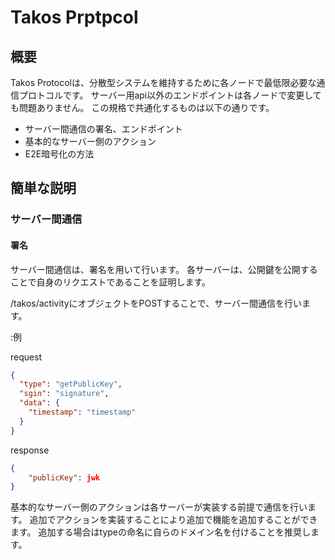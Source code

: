 # Takos Prptpcol

## 概要

Takos Protocolは、分散型システムを維持するために各ノードで最低限必要な通信プロトコルです。
サーバー用api以外のエンドポイントは各ノードで変更しても問題ありません。
この規格で共通化するものは以下の通りです。

- サーバー間通信の署名、エンドポイント
- 基本的なサーバー側のアクション
- E2E暗号化の方法

## 簡単な説明

### サーバー間通信

#### 署名

サーバー間通信は、署名を用いて行います。
各サーバーは、公開鍵を公開することで自身のリクエストであることを証明します。

/takos/activityにオブジェクトをPOSTすることで、サーバー間通信を行います。

:例

request

```json
{
  "type": "getPublicKey",
  "sgin": "signature",
  "data": {
    "timestamp": "timestamp"
  }
}
```

response

```json
{
    "publicKey": jwk
}
```

基本的なサーバー側のアクションは各サーバーが実装する前提で通信を行います。
追加でアクションを実装することにより追加で機能を追加することができます。
追加する場合はtypeの命名に自らのドメイン名を付けることを推奨します。
